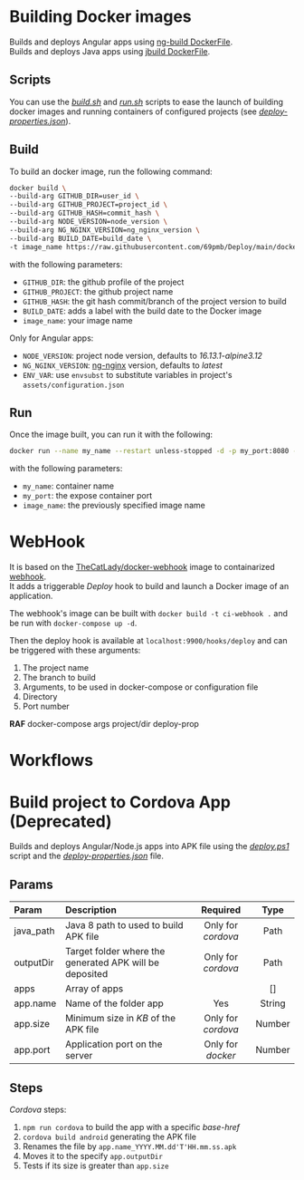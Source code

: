 # Building Docker images

Builds and deploys Angular apps using [ng-build DockerFile](./docker/ng-build/Dockerfile).  
Builds and deploys Java apps using [jbuild DockerFile](./docker/jbuild/Dockerfile).

## Scripts

You can use the _[build.sh](./scripts/build.sh)_ and _[run.sh](./scripts/run.sh)_ scripts to ease the launch of building docker images and running containers of configured projects (see _[deploy-properties.json](./deploy-properties.json)_).

## Build

To build an docker image, run the following command:

```bash
docker build \
--build-arg GITHUB_DIR=user_id \
--build-arg GITHUB_PROJECT=project_id \
--build-arg GITHUB_HASH=commit_hash \
--build-arg NODE_VERSION=node_version \
--build-arg NG_NGINX_VERSION=ng_nginx_version \
--build-arg BUILD_DATE=build_date \
-t image_name https://raw.githubusercontent.com/69pmb/Deploy/main/docker/ng-build/Dockerfile
```

with the following parameters:

- `GITHUB_DIR`: the github profile of the project
- `GITHUB_PROJECT`: the github project name
- `GITHUB_HASH`: the git hash commit/branch of the project version to build
- `BUILD_DATE`: adds a label with the build date to the Docker image
- `image_name`: your image name

Only for Angular apps:

- `NODE_VERSION`: project node version, defaults to _16.13.1-alpine3.12_
- `NG_NGINX_VERSION`: [ng-nginx](./docker/ng-nginx/Readme.md) version, defaults to _latest_
- `ENV_VAR`: use `envsubst` to substitute variables in project's `assets/configuration.json`

## Run

Once the image built, you can run it with the following:

```bash
docker run --name my_name --restart unless-stopped -d -p my_port:8080 -t image_name
```

with the following parameters:

- `my_name`: container name
- `my_port`: the expose container port
- `image_name`: the previously specified image name

# WebHook

It is based on the [TheCatLady/docker-webhook](https://github.com/TheCatLady/docker-webhook) image to containarized [webhook](https://github.com/adnanh/webhook).  
It adds a triggerable _Deploy_ hook to build and launch a Docker image of an application.

The webhook's image can be built with `docker build -t ci-webhook .` and be run with `docker-compose up -d`.

Then the deploy hook is available at `localhost:9900/hooks/deploy` and can be triggered with these arguments:

1. The project name
1. The branch to build
1. Arguments, to be used in docker-compose or configuration file
1. Directory
1. Port number

**RAF**
docker-compose
args
project/dir
deploy-prop


# Workflows

# Build project to Cordova App (Deprecated)

Builds and deploys Angular/Node.js apps into APK file using the _[deploy.ps1](./deploy.ps1)_ script and the _[deploy-properties.json](./deploy-properties.json)_ file.

## Params

| Param     | Description                                             |      Required      |  Type  |
| :-------- | :------------------------------------------------------ | :----------------: | :----: |
| java_path | Java 8 path to used to build APK file                   | Only for _cordova_ |  Path  |
| outputDir | Target folder where the generated APK will be deposited | Only for _cordova_ |  Path  |
| apps      | Array of apps                                           |                    |   []   |
| app.name  | Name of the folder app                                  |        Yes         | String |
| app.size  | Minimum size in _KB_ of the APK file                    | Only for _cordova_ | Number |
| app.port  | Application port on the server                          | Only for _docker_  | Number |

## Steps

_Cordova_ steps:

1. `npm run cordova` to build the app with a specific _base-href_
1. `cordova build android` generating the APK file
1. Renames the file by `app.name_YYYY.MM.dd'T'HH.mm.ss.apk`
1. Moves it to the specify `app.outputDir`
1. Tests if its size is greater than `app.size`
